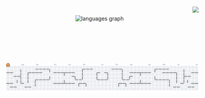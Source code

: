 <br clear="both">

<img align="right" height="150" src="https://i.gifer.com/8DGv.gif"  />

###

<div align="center">
  <img src="https://github-readme-stats.vercel.app/api/top-langs?username=BekkaMarks&locale=en&hide_title=false&layout=compact&card_width=320&langs_count=5&theme=algolia&hide_border=true&order=2" height="150" alt="languages graph"  />
</div>

###

<picture>
  <source media="(prefers-color-scheme: dark)" srcset="https://raw.githubusercontent.com/BekkaMarks/BekkaMarks/output/pacman-contribution-graph-dark.svg">
  <source media="(prefers-color-scheme: light)" srcset="https://raw.githubusercontent.com/BekkaMarks/BekkaMarks/output/pacman-contribution-graph.svg">
  <img alt="pacman contribution graph" src="https://raw.githubusercontent.com/BekkaMarks/BekkaMarks/output/pacman-contribution-graph.svg">
</picture>

###
